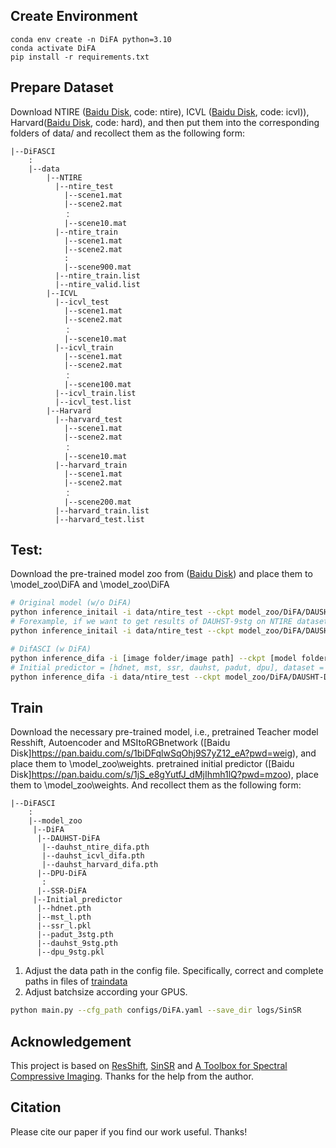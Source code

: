 ## Create Environment
```
conda env create -n DiFA python=3.10
conda activate DiFA
pip install -r requirements.txt
```

## Prepare Dataset
Download NTIRE ([Baidu Disk](https://pan.baidu.com/s/1tjM5PKznKaNkwbbfekneYw?pwd=ntir), code: ntire), ICVL ([Baidu Disk](https://pan.baidu.com/s/12Tangm7beo_to8OcQKtbvg?pwd=icvl), code: icvl)), Harvard([Baidu Disk](https://pan.baidu.com/s/1ui2SsR3EFMVTFBUrDvD3Zg?pwd=hard), code: hard), and then put them into the corresponding folders of data/ and recollect them as the following form:
```
|--DiFASCI
    :
    |--data
        |--NTIRE
          |--ntire_test
            |--scene1.mat
            |--scene2.mat
            ：  
            |--scene10.mat
          |--ntire_train
            |--scene1.mat
            |--scene2.mat
            :
            |--scene900.mat
          |--ntire_train.list
          |--ntire_valid.list
        |--ICVL
          |--icvl_test 
            |--scene1.mat
            |--scene2.mat
            ：  
            |--scene10.mat
          |--icvl_train 
            |--scene1.mat
            |--scene2.mat
            ：  
            |--scene100.mat
          |--icvl_train.list
          |--icvl_test.list
        |--Harvard
          |--harvard_test 
            |--scene1.mat
            |--scene2.mat
            ：  
            |--scene10.mat
          |--harvard_train 
            |--scene1.mat
            |--scene2.mat
            ：  
            |--scene200.mat
          |--harvard_train.list
          |--harvard_test.list
```

## Test:
Download the pre-trained model zoo from ([Baidu Disk](https://pan.baidu.com/s/1jS_e8gYutfJ_dMjIhmh1lQ?pwd=mzoo)) and place them to \model_zoo\DiFA and \model_zoo\DiFA

```sh
# Original model (w/o DiFA)
python inference_initail -i data/ntire_test --ckpt model_zoo/DiFA/DAUSHT-DiFA/dauhst_ntire_difa.pth --pretrained_model dauhst --dataset ntire --gpu cuda:0
# Forexample, if we want to get results of DAUHST-9stg on NTIRE dataset, we can run below command
python inference_initail -i data/ntire_test --ckpt model_zoo/DiFA/DAUSHT-DiFA/dauhst_ntire_difa.pth --pretrained_model dauhst --dataset ntire --gpu cuda:0

# DifASCI (w DiFA)
python inference_difa -i [image folder/image path] --ckpt [model folder/model path] --pretraine_model [initial predictor] --dataset [dataset] --gpu [gpu_id] # Inference
# Initial predictor = [hdnet, mst, ssr, dauhst, padut, dpu], dataset = [ntire, icvl，harvard].if we want to get results of DAUHST-DiFA on NTIRE dataset, we can run below command
python inference_difa -i data/ntire_test --ckpt model_zoo/DiFA/DAUSHT-DiFA/dauhst_ntire_difa.pth --pretrained_model dauhst --dataset ntire --gpu cuda:0
```

## Train
Download the necessary pre-trained model, i.e., pretrained Teacher model Resshift, Autoencoder and MSItoRGBnetwork ([Baidu Disk]https://pan.baidu.com/s/1biDFqlwSqOhj9S7yZ12_eA?pwd=weig), and place them to \model_zoo\weights. pretrained initial predictor ([Baidu Disk]https://pan.baidu.com/s/1jS_e8gYutfJ_dMjIhmh1lQ?pwd=mzoo), place them to \model_zoo\weights. And recollect them as the following form:
```
|--DiFASCI
    :
    |--model_zoo
     |--DiFA
      |--DAUHST-DiFA
       |--dauhst_ntire_difa.pth
       |--dauhst_icvl_difa.pth
       |--dauhst_harvard_difa.pth
      |--DPU-DiFA
       :
      |--SSR-DiFA
     |--Initial_predictor
      |--hdnet.pth
      |--mst_l.pth
      |--ssr_l.pkl
      |--padut_3stg.pth
      |--dauhst_9stg.pth
      |--dpu_9stg.pkl
```

1. Adjust the data path in the config file. Specifically, correct and complete paths in files of [traindata](./traindata/)
2. Adjust batchsize according your GPUS.

```sh
python main.py --cfg_path configs/DiFA.yaml --save_dir logs/SinSR
```

## Acknowledgement

This project is based on [ResShift](https://github.com/zsyOAOA/ResShift), [SinSR](https://github.com/wyf0912/SinSR) and [A Toolbox for Spectral Compressive Imaging](https://github.com/caiyuanhao1998/MST). Thanks for the help from the author.

## Citation
Please cite our paper if you find our work useful. Thanks! 
